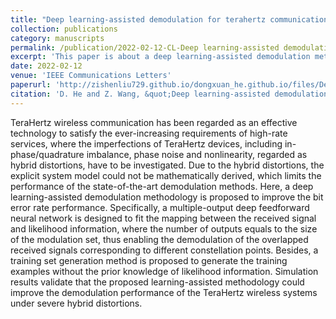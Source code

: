 ```yaml
---
title: "Deep learning-assisted demodulation for terahertz communications under hybrid distortions"
collection: publications
category: manuscripts
permalink: /publication/2022-02-12-CL-Deep learning-assisted demodulation for terahertz communications under hybrid distortions-number-6
excerpt: 'This paper is about a deep learning-assisted demodulation methodology to improve the bit error rate performance.'
date: 2022-02-12
venue: 'IEEE Communications Letters'
paperurl: 'http://zishenliu729.github.io/dongxuan_he.github.io/files/Deep_Learning-Assisted_Demodulation_for_TeraHertz_Communications_Under_Hybrid_Distortions.pdf'
citation: 'D. He and Z. Wang, &quot;Deep learning-assisted demodulation for terahertz communications under hybrid distortions,&quot; <i>IEEE Commun. Lett.</i>, vol. 26, no. 2, pp. 325–329, Feb. 2022.'
---
```


TeraHertz wireless communication has been regarded as an effective technology to satisfy the ever-increasing requirements of high-rate services, where the imperfections of TeraHertz devices, including in-phase/quadrature imbalance, phase noise and nonlinearity, regarded as hybrid distortions, have to be investigated. Due to the hybrid distortions, the explicit system model could not be mathematically derived, which limits the performance of the state-of-the-art demodulation methods. Here, a deep learning-assisted demodulation methodology is proposed to improve the bit error rate performance. Specifically, a multiple-output deep feedforward neural network is designed to fit the mapping between the received signal and likelihood information, where the number of outputs equals to the size of the modulation set, thus enabling the demodulation of the overlapped received signals corresponding to different constellation points. Besides, a training set generation method is proposed to generate the training examples without the prior knowledge of likelihood information. Simulation results validate that the proposed learning-assisted methodology could improve the demodulation performance of the TeraHertz wireless systems under severe hybrid distortions.
